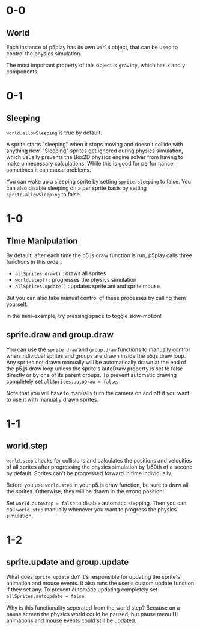 # 0-0

## World

Each instance of p5play has its own `world` object, that can be used to control the physics simulation.

The most important property of this object is `gravity`, which has x and y components.

# 0-1

## Sleeping

`world.allowSleeping` is true by default.

A sprite starts "sleeping" when it stops moving and doesn't collide with anything new. "Sleeping" sprites get ignored during physics simulation, which usually prevents the Box2D physics engine solver from having to make unnecessary calculations. While this is good for performance, sometimes it can cause problems.

You can wake up a sleeping sprite by setting `sprite.sleeping` to false. You can also disable sleeping on a per sprite basis by setting `sprite.allowSleeping` to false.

# 1-0

## Time Manipulation

By default, after each time the p5.js draw function is run, p5play calls three functions in this order:

- `allSprites.draw()` : draws all sprites
- `world.step()` : progresses the physics simulation
- `allSprites.update()` : updates sprite.ani and sprite.mouse

But you can also take manual control of these processes by calling them yourself.

In the mini-example, try pressing space to toggle slow-motion!

## sprite.draw and group.draw

You can use the `sprite.draw` and `group.draw` functions to manually control when individual sprites and groups are drawn inside the p5.js draw loop. Any sprites not drawn manually will be automatically drawn at the end of the p5.js draw loop unless the sprite's autoDraw property is set to false directly or by one of its parent groups. To prevent automatic drawing completely set `allSprites.autoDraw = false`.

Note that you will have to manually turn the camera on and off if you want to use it with manually drawn sprites.

# 1-1

## world.step

`world.step` checks for collisions and calculates the positions and velocities of all sprites after progressing the physics simulation by 1/60th of a second by default. Sprites can't be progressed forward in time individually.

Before you use `world.step` in your p5.js draw function, be sure to draw all the sprites. Otherwise, they will be drawn in the wrong position!

Set `world.autoStep = false` to disable automatic stepping. Then you can call `world.step` manually whenever you want to progress the physics simulation.

# 1-2

## sprite.update and group.update

What does `sprite.update` do? It's responsible for updating the sprite's animation and mouse events. It also runs the user's custom update function if they set any. To prevent automatic updating completely set `allSprites.autoUpdate = false`.

Why is this functionality seperated from the world step? Because on a pause screen the physics world could be paused, but pause menu UI animations and mouse events could still be updated.
